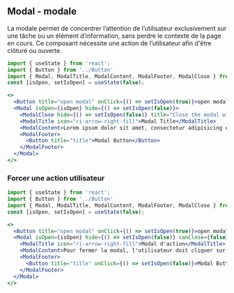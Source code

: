 ## Modal - modale
La modale permet de concentrer l’attention de l’utilisateur exclusivement sur une tâche ou
 un élément d’information, sans perdre le contexte de la page en cours. Ce composant nécessite
 une action de l’utilisateur afin d'être clôturé ou ouverte.

```jsx
import { useState } from 'react';
import { Button } from '../Button'
import { Modal, ModalTitle, ModalContent, ModalFooter, ModalClose } from '.';
const [isOpen, setIsOpen] = useState(false);

<>
  <Button title="open modal" onClick={() => setIsOpen(true)}>open modal</Button>
  <Modal isOpen={isOpen} hide={() => setIsOpen(false)}>
    <ModalClose hide={() => setIsOpen(false)} title="Close the modal window">Close</ModalClose>
    <ModalTitle icon="ri-arrow-right-fill">Modal Title</ModalTitle>
    <ModalContent>Lorem ipsum dolor sit amet, consectetur adipisicing elit, sed do eiusmod tempor incididunt ut labore et dolore magna aliqua. Uenim ad minim veniam, quis nostrud exercitation ullamco laboris nisi ut aliquip ex ea commodo consequat.</ModalContent>
    <ModalFooter>
      <Button title="title">Modal Button</Button>
    </ModalFooter>
  </Modal>
</>
```

### Forcer une action utilisateur
```jsx
import { useState } from 'react';
import { Button } from '../Button'
import { Modal, ModalTitle, ModalContent, ModalFooter, ModalClose } from '.';
const [isOpen, setIsOpen] = useState(false);

<>
  <Button title="open modal" onClick={() => setIsOpen(true)}>open modal</Button>
  <Modal isOpen={isOpen} hide={() => setIsOpen(false)} canClose={false}>
    <ModalTitle icon="ri-arrow-right-fill">Modal d'action</ModalTitle>
    <ModalContent>Pour fermer la modal, l'utilisateur doit cliquer sur le bouton.</ModalContent>
    <ModalFooter>
      <Button title="title" onClick={() => setIsOpen(false)}>Modal Button</Button>
    </ModalFooter>
  </Modal>
</>
```

